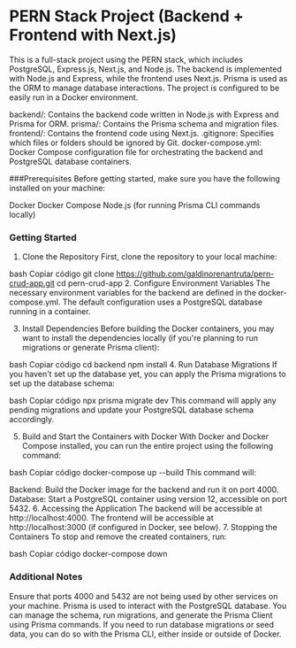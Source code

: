 # PERN Stack Project (Backend + Frontend with Next.js)

This is a full-stack project using the PERN stack, which includes PostgreSQL, Express.js, Next.js, and Node.js. The backend is implemented with Node.js and Express, while the frontend uses Next.js. Prisma is used as the ORM to manage database interactions. The project is configured to be easily run in a Docker environment.

backend/: Contains the backend code written in Node.js with Express and Prisma for ORM.
prisma/: Contains the Prisma schema and migration files.
frontend/: Contains the frontend code using Next.js.
.gitignore: Specifies which files or folders should be ignored by Git.
docker-compose.yml: Docker Compose configuration file for orchestrating the backend and PostgreSQL database containers.

###Prerequisites
Before getting started, make sure you have the following installed on your machine:

Docker
Docker Compose
Node.js (for running Prisma CLI commands locally)

### Getting Started

1. Clone the Repository
   First, clone the repository to your local machine:

bash
Copiar código
git clone https://github.com/galdinorenantruta/pern-crud-app.git
cd pern-crud-app 2. Configure Environment Variables
The necessary environment variables for the backend are defined in the docker-compose.yml. The default configuration uses a PostgreSQL database running in a container.

3. Install Dependencies
   Before building the Docker containers, you may want to install the dependencies locally (if you're planning to run migrations or generate Prisma client):

bash
Copiar código
cd backend
npm install 4. Run Database Migrations
If you haven't set up the database yet, you can apply the Prisma migrations to set up the database schema:

bash
Copiar código
npx prisma migrate dev
This command will apply any pending migrations and update your PostgreSQL database schema accordingly.

5. Build and Start the Containers with Docker
   With Docker and Docker Compose installed, you can run the entire project using the following command:

bash
Copiar código
docker-compose up --build
This command will:

Backend: Build the Docker image for the backend and run it on port 4000.
Database: Start a PostgreSQL container using version 12, accessible on port 5432. 6. Accessing the Application
The backend will be accessible at http://localhost:4000.
The frontend will be accessible at http://localhost:3000 (if configured in Docker, see below). 7. Stopping the Containers
To stop and remove the created containers, run:

bash
Copiar código
docker-compose down

### Additional Notes

Ensure that ports 4000 and 5432 are not being used by other services on your machine.
Prisma is used to interact with the PostgreSQL database. You can manage the schema, run migrations, and generate the Prisma Client using Prisma commands.
If you need to run database migrations or seed data, you can do so with the Prisma CLI, either inside or outside of Docker.
